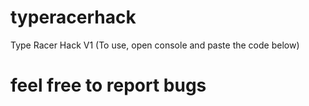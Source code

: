# typeracerhack
Type Racer Hack V1 (To use, open console and paste the code below)

# feel free to report bugs
